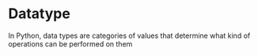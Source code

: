 # Datatype
In Python, data types are categories of values that determine what kind of operations can be performed on them

